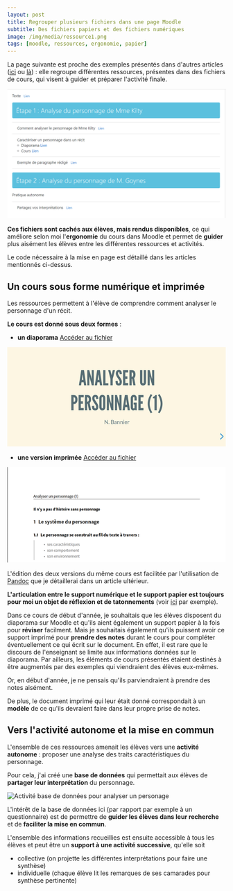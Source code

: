 ```yaml
---
layout: post
title: Regrouper plusieurs fichiers dans une page Moodle   
subtitle: Des fichiers papiers et des fichiers numériques
image: /img/media/ressource1.png
tags: [moodle, ressources, ergonomie, papier]
---
```


La page suivante est proche des exemples présentés dans d'autres articles ([ici](https://nbannier.github.io/2019-12-07-Page-de-ressources-et-exercices/) ou [là](https://nbannier.github.io/2019-12-07-Page-de-ressources-et-exercices/)) : elle regroupe différentes ressources, présentes dans des fichiers de cours, qui visent à guider et préparer l'activité finale.

![Page donnant accès à des différents fichiers](/img/media/ressource1.png)

**Ces fichiers sont cachés aux élèves, mais rendus disponibles**, ce qui améliore selon moi l'**ergonomie** du cours dans Moodle et permet de **guider** plus aisément les élèves entre les différentes ressources et activités.

Le code nécessaire à la mise en page est détaillé dans les articles mentionnés ci-dessus.

## Un cours sous forme numérique et imprimée

Les ressources permettent à l'élève de comprendre comment analyser le personnage d'un récit.

**Le cours est donné sous deux formes** :
  - **un diaporama** [Accéder au fichier](https://nextcloud.sassolini.fr/index.php/s/oDDBbkp6iaQS5YX)

![Le cours en version diaporama](/img/media/personnageDiapo.png 'Le cours en version diaporama')

  - **une version imprimée** [Accéder au fichier](https://nextcloud.sassolini.fr/index.php/s/gZJ4RzDRdR9QiLq)

![Le cours en version PDF](/img/media/personnagePDF.png "Le cours en version PDF")

L'édition des deux versions du même cours est facilitée par l'utilisation de [Pandoc](https://pandoc.org/ "Lien vers le site de Pandoc") que je détaillerai dans un article ultérieur.

**L'articulation entre le support numérique et le support papier est toujours pour moi un objet de réflexion et de tatonnements** (voir [ici](https://nbannier.github.io/2019-12-11-traduction-latine/) par exemple).

Dans ce cours de début d'année, je souhaitais que les élèves disposent du diaporama sur Moodle et qu'ils aient également un support papier à la fois pour **réviser** facilment. Mais je souhaitais également qu'ils puissent avoir ce support imprimé pour **prendre des notes** durant le cours pour compléter éventuellement ce qui écrit sur le document. En effet, il est rare que le discours de l'enseignant se limite aux informations données sur le diaporama. Par ailleurs, les éléments de cours présentés étaient destinés à être augmentés par des exemples qui viendraient des élèves eux-mêmes.

Or, en début d'année, je ne pensais qu'ils parviendraient à prendre des notes aisément.

De plus, le document imprimé qui leur était donné correspondait à un **modèle** de ce qu'ils devraient faire dans leur propre prise de notes.

## Vers l'activité autonome et la mise en commun

L'ensemble de ces ressources amenait les élèves vers une **activité autonome** : proposer une analyse des traits caractéristiques du personnage.

Pour cela, j'ai créé une **base de données** qui permettait aux élèves de **partager leur interprétation** du personnage.

![Activité base de données pour analyser un personage](/img/media/baseDonnéesAnalysePersonnage.png 'Activité base de données pour analyser un personage')

L'intérêt de la base de données ici (par rapport par exemple à un questionnaire) est de permettre de **guider les élèves dans leur recherche** et de **faciliter la mise en commun**.

L'ensemble des informations recueillies est ensuite accessible à tous les élèves et peut être un **support à une activité successive**, qu'elle soit
- collective (on projette les différentes interprétations pour faire une synthèse)
- individuelle (chaque élève lit les remarques de ses camarades pour synthèse pertinente)

